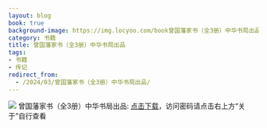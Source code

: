 ```yaml
---
layout: blog
book: true
background-image: https://img.locyoo.com/book曾国藩家书（全3册）中华书局出品.jpg
category: 书籍
title: 曾国藩家书（全3册）中华书局出品
tags:
- 书籍
- 传记
redirect_from:
  - /2024/03/曾国藩家书（全3册）中华书局出品/
---
```

![](https://img.locyoo.com/book曾国藩家书（全3册）中华书局出品.jpg)
曾国藩家书（全3册）中华书局出品: <a name = "ref1" href="https://url18.ctfile.com/f/50983618-1044607234-e3c9a8?p=3619">点击下载</a>，访问密码请点击右上方“关于”自行查看